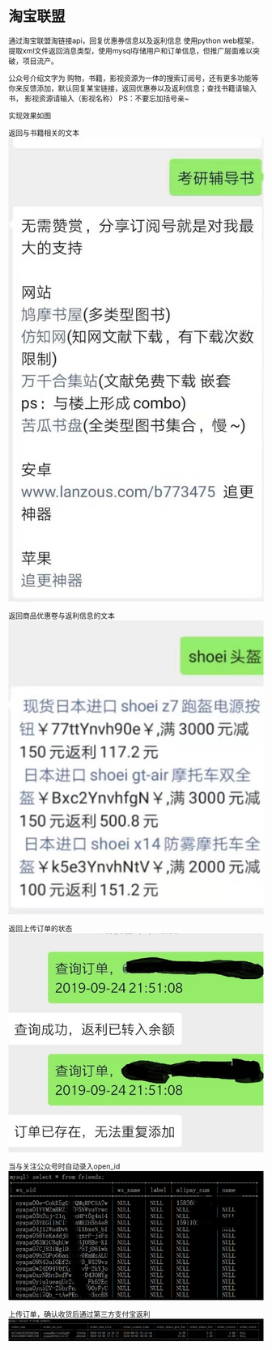 # 淘宝联盟
通过淘宝联盟淘链接api，回复优惠券信息以及返利信息
使用python web框架，提取xml文件返回消息类型，使用mysql存储用户和订单信息，但推广层面难以突破，项目流产。

公众号介绍文字为
购物，书籍，影视资源为一体的搜索订阅号，还有更多功能等你来反馈添加，默认回复某宝链接，返回优惠券以及返利信息；查找书籍请输入书， 影视资源请输入（影视名称） PS：不要忘加括号亲~

实现效果如图

返回与书籍相关的文本
![Image text](https://github.com/Fzkin/-/blob/master/img-folder/%E5%BE%AE%E4%BF%A1%E5%9B%BE%E7%89%87_20191020155848.jpg)

返回商品优惠卷与返利信息的文本
![Image text](https://github.com/Fzkin/-/blob/master/img-folder/%E5%BE%AE%E4%BF%A1%E5%9B%BE%E7%89%87_20191020155814.jpg)

返回上传订单的状态
![Image text](https://github.com/Fzkin/-/blob/master/img-folder/%E5%BE%AE%E4%BF%A1%E5%9B%BE%E7%89%87_20191020155857.jpg)

当与关注公众号时自动录入open_id
![Image text](https://github.com/Fzkin/-/blob/master/img-folder/%E5%BE%AE%E4%BF%A1%E5%9B%BE%E7%89%87_20191020202650.png)

上传订单，确认收货后通过第三方支付宝返利
![Image text](https://github.com/Fzkin/-/blob/master/img-folder/%E5%BE%AE%E4%BF%A1%E5%9B%BE%E7%89%87_20191020202701.png)

